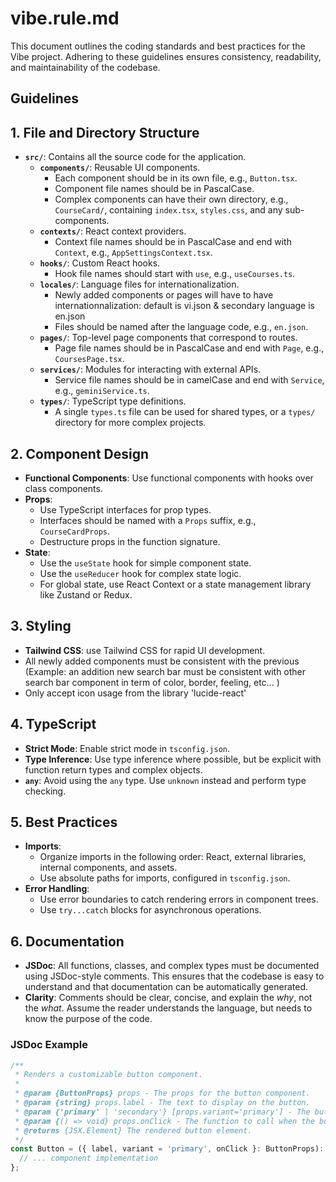 # vibe.rule.md
This document outlines the coding standards and best practices for the Vibe project. Adhering to these guidelines ensures consistency, readability, and maintainability of the codebase.

## Guidelines

## 1. File and Directory Structure

- **`src/`**: Contains all the source code for the application.
  - **`components/`**: Reusable UI components.
    - Each component should be in its own file, e.g., `Button.tsx`.
    - Component file names should be in PascalCase.
    - Complex components can have their own directory, e.g., `CourseCard/`, containing `index.tsx`, `styles.css`, and any sub-components.
  - **`contexts/`**: React context providers.
    - Context file names should be in PascalCase and end with `Context`, e.g., `AppSettingsContext.tsx`.
  - **`hooks/`**: Custom React hooks.
    - Hook file names should start with `use`, e.g., `useCourses.ts`.
  - **`locales/`**: Language files for internationalization.
    - Newly added components or pages will have to have internationnalization: default is vi.json & secondary language is en.json
    - Files should be named after the language code, e.g., `en.json`.
  - **`pages/`**: Top-level page components that correspond to routes.
    - Page file names should be in PascalCase and end with `Page`, e.g., `CoursesPage.tsx`.
  - **`services/`**: Modules for interacting with external APIs.
    - Service file names should be in camelCase and end with `Service`, e.g., `geminiService.ts`.
  - **`types/`**: TypeScript type definitions.
    - A single `types.ts` file can be used for shared types, or a `types/` directory for more complex projects.

## 2. Component Design

- **Functional Components**: Use functional components with hooks over class components.
- **Props**:
    - Use TypeScript interfaces for prop types.
    - Interfaces should be named with a `Props` suffix, e.g., `CourseCardProps`.
    - Destructure props in the function signature.
- **State**:
    - Use the `useState` hook for simple component state.
    - Use the `useReducer` hook for complex state logic.
    - For global state, use React Context or a state management library like Zustand or Redux.

## 3. Styling

- **Tailwind CSS**: use Tailwind CSS for rapid UI development. 
- All newly added components must be consistent with the previous (Example: an addition new search bar must be consistent with other search bar component in term of color, border, feeling, etc... )
- Only accept icon usage from the library 'lucide-react' 

## 4. TypeScript

- **Strict Mode**: Enable strict mode in `tsconfig.json`.
- **Type Inference**: Use type inference where possible, but be explicit with function return types and complex objects.
- **`any`**: Avoid using the `any` type. Use `unknown` instead and perform type checking.

## 5. Best Practices

- **Imports**:
    - Organize imports in the following order: React, external libraries, internal components, and assets.
    - Use absolute paths for imports, configured in `tsconfig.json`.
- **Error Handling**:
    - Use error boundaries to catch rendering errors in component trees.
    - Use `try...catch` blocks for asynchronous operations.

## 6. Documentation

- **JSDoc**: All functions, classes, and complex types must be documented using JSDoc-style comments. This ensures that the codebase is easy to understand and that documentation can be automatically generated.
- **Clarity**: Comments should be clear, concise, and explain the *why*, not the *what*. Assume the reader understands the language, but needs to know the purpose of the code.

### JSDoc Example

```typescript
/**
 * Renders a customizable button component.
 *
 * @param {ButtonProps} props - The props for the button component.
 * @param {string} props.label - The text to display on the button.
 * @param {'primary' | 'secondary'} [props.variant='primary'] - The button's style variant.
 * @param {() => void} props.onClick - The function to call when the button is clicked.
 * @returns {JSX.Element} The rendered button element.
 */
const Button = ({ label, variant = 'primary', onClick }: ButtonProps): JSX.Element => {
  // ... component implementation
};
```
